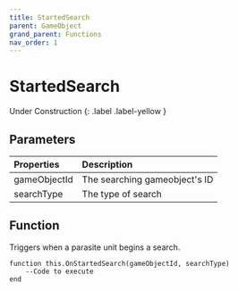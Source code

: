 ```yaml
---
title: StartedSearch
parent: GameObject
grand_parent: Functions
nav_order: 1
---
```


# StartedSearch
Under Construction
{: .label .label-yellow }

## Parameters

|Properties|Description|
|:-|:-|
|gameObjectId|The searching gameobject's ID|
|searchType|The type of search|

## Function

Triggers when a parasite unit begins a search.

```
function this.OnStartedSearch(gameObjectId, searchType) 
	--Code to execute
end
```